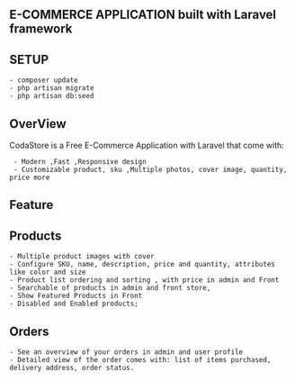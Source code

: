 ## E-COMMERCE APPLICATION built with Laravel framework

## SETUP
    - composer update
    - php artisan migrate
    - php artisan db:seed


## OverView
  CodaStore is a Free E-Commerce Application with Laravel that come with:
  
     - Modern ,Fast ,Responsive design
     - Customizable product, sku ,Multiple photos, cover image, quantity, price more

## Feature

## Products
    - Multiple product images with cover
    - Configure SKU, name, description, price and quantity, attributes like color and size
    - Product list ordering and sorting , with price in admin and Front
    - Searchable of products in admin and front store,
    - Show Featured Products in Front
    - Disabled and Enabled products;

## Orders
    - See an overview of your orders in admin and user profile
    - Detailed view of the order comes with: list of items purchased, delivery address, order status.   


